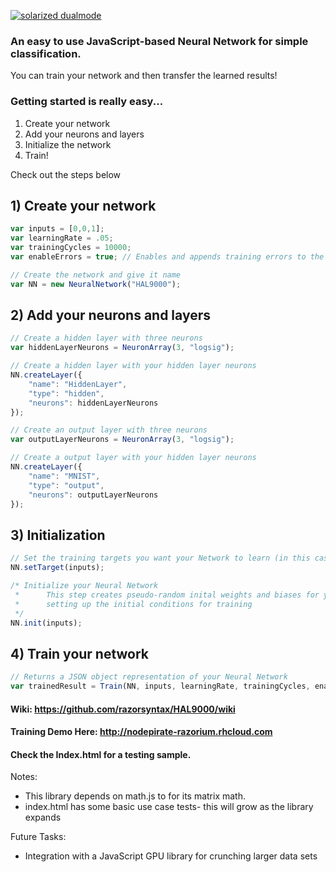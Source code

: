 [![solarized dualmode](https://nodepirate-razorium.rhcloud.com/images/halpng.png)](#)

### An easy to use JavaScript-based Neural Network for simple classification.

You can train your network and then transfer the learned results!


### Getting started is really easy...

1) Create your network
2) Add your neurons and layers
3) Initialize the network
4) Train!

Check out the steps below

## 1) Create your network
```javascript
var inputs = [0,0,1];
var learningRate = .05;
var trainingCycles = 10000;
var enableErrors = true; // Enables and appends training errors to the Neural Network json.

// Create the network and give it name
var NN = new NeuralNetwork("HAL9000");
```

## 2) Add your neurons and layers
```javascript
// Create a hidden layer with three neurons
var hiddenLayerNeurons = NeuronArray(3, "logsig");

// Create a hidden layer with your hidden layer neurons
NN.createLayer({
    "name": "HiddenLayer",
    "type": "hidden",
    "neurons": hiddenLayerNeurons
}); 

// Create an output layer with three neurons
var outputLayerNeurons = NeuronArray(3, "logsig");

// Create a output layer with your hidden layer neurons
NN.createLayer({
    "name": "MNIST",
    "type": "output",
    "neurons": outputLayerNeurons
});
```

## 3) Initialization
```javascript
// Set the training targets you want your Network to learn (in this case, it's the same as the inputs)
NN.setTarget(inputs);

/* Initialize your Neural Network
 *      This step creates pseudo-random inital weights and biases for your neural network
 *      setting up the initial conditions for training
 */
NN.init(inputs);
```

## 4) Train your network
```javascript
// Returns a JSON object representation of your Neural Network
var trainedResult = Train(NN, inputs, learningRate, trainingCycles, enableErrors);
```


#### Wiki: https://github.com/razorsyntax/HAL9000/wiki

#### Training Demo Here: http://nodepirate-razorium.rhcloud.com

#### Check the Index.html for a testing sample.

Notes: 
* This library depends on math.js to for its matrix math.
* index.html has some basic use case tests- this will grow as the library expands
    
    
Future Tasks:
* Integration with a JavaScript GPU library for crunching larger data sets
